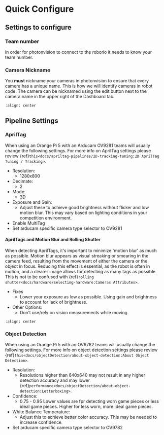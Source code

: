 # Quick Configure

## Settings to configure

### Team number

In order for photonvision to connect to the roborio it needs to know your team number.

### Camera Nickname

You **must** nickname your cameras in photonvision to ensure that every camera has a unique name. This is how we will identify cameras in robot code. The camera can be nicknamed using the edit button next to the camera name in the upper right of the Dashboard tab.

```{image} images/editCameraName.png
:align: center
```

## Pipeline Settings

### AprilTag

When using an Orange Pi 5 with an Arducam OV9281 teams will usually change the following settings. For more info on AprilTag settings please review {ref}`this<docs/apriltag-pipelines/2D-tracking-tuning:2D AprilTag Tuning / Tracking>`.

- Resolution:
  - 1280x800
- Decimate:
  - 2
- Mode:
  - 3D
- Exposure and Gain:
  - Adjust these to achieve good brightness without flicker and low motion blur. This may vary based on lighting conditions in your competition environment.
- Enable MultiTag
- Set arducam specific camera type selector to OV9281

#### AprilTags and Motion Blur and Rolling Shutter

When detecting AprilTags, it's important to minimize 'motion blur' as much as possible. Motion blur appears as visual streaking or smearing in the camera feed, resulting from the movement of either the camera or the object in focus. Reducing this effect is essential, as the robot is often in motion, and a clearer image allows for detecting as many tags as possible. This is not to be confused with {ref}`rolling shutter<docs/hardware/selecting-hardware:Cameras Attributes>`.

- Fixes
  - Lower your exposure as low as possible. Using gain and brightness to account for lack of brightness.
- Other Options:
  - Don't use/rely on vision measurements while moving.

```{image} images/motionblur.png
:align: center
```

### Object Detection

When using an Orange Pi 5 with an OV9782 teams will usually change the following settings. For more info on object detection settings please review {ref}`this<docs/objectDetection/about-object-detection:About Object Detection>`.

- Resolution:
  - Resolutions higher than 640x640 may not result in any higher detection accuracy and may lower {ref}`performance<docs/objectDetection/about-object-detection:Letterboxing>`.
- Confidence:
  - 0.75 - 0.95 Lower values are fpr detecting worn game pieces or less ideal game pieces. Higher for less worn, more ideal game pieces.
- White Balance Temperature:
  - Adjust this to achieve better color accuracy. This may be needed to increase confidence.
- Set arducam specific camera type selector to OV9782
